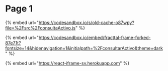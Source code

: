 # Page 1

{% embed url="https://codesandbox.io/s/old-cache-o87wpy?file=%2Fsrc%2FconsultaActivo.js" %}

{% embed url="https://codesandbox.io/embed/fracttal-frame-forked-87e71t?fontsize=14&hidenavigation=1&initialpath=%2FconsultarActivo&theme=dark" %}

{% embed url="https://react-iframe-sv.herokuapp.com" %}

